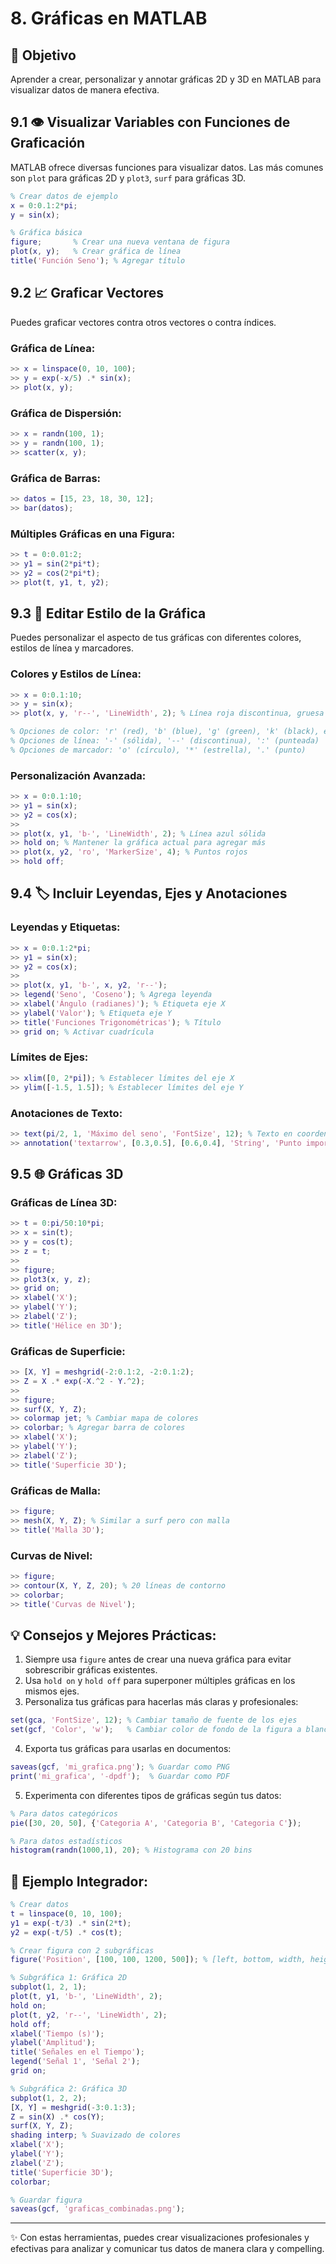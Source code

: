 # 8. Gráficas en MATLAB

## 🎯 Objetivo
Aprender a crear, personalizar y annotar gráficas 2D y 3D en MATLAB para visualizar datos de manera efectiva.

## 9.1 👁️ Visualizar Variables con Funciones de Graficación
MATLAB ofrece diversas funciones para visualizar datos. Las más comunes son ```plot``` para gráficas 2D y ```plot3```, ```surf``` para gráficas 3D.

```matlab
% Crear datos de ejemplo
x = 0:0.1:2*pi;
y = sin(x);

% Gráfica básica
figure;       % Crear una nueva ventana de figura
plot(x, y);   % Crear gráfica de línea
title('Función Seno'); % Agregar título
```

## 9.2 📈 Graficar Vectores
Puedes graficar vectores contra otros vectores o contra índices.

### Gráfica de Línea:
```matlab
>> x = linspace(0, 10, 100);
>> y = exp(-x/5) .* sin(x);
>> plot(x, y);
```

### Gráfica de Dispersión:
```matlab
>> x = randn(100, 1);
>> y = randn(100, 1);
>> scatter(x, y);
```

### Gráfica de Barras:
```matlab
>> datos = [15, 23, 18, 30, 12];
>> bar(datos);
```

### Múltiples Gráficas en una Figura:
```matlab
>> t = 0:0.01:2;
>> y1 = sin(2*pi*t);
>> y2 = cos(2*pi*t);
>> plot(t, y1, t, y2);
```

## 9.3 🎨 Editar Estilo de la Gráfica
Puedes personalizar el aspecto de tus gráficas con diferentes colores, estilos de línea y marcadores.

### Colores y Estilos de Línea:
```matlab
>> x = 0:0.1:10;
>> y = sin(x);
>> plot(x, y, 'r--', 'LineWidth', 2); % Línea roja discontinua, gruesa

% Opciones de color: 'r' (red), 'b' (blue), 'g' (green), 'k' (black), etc.
% Opciones de línea: '-' (sólida), '--' (discontinua), ':' (punteada)
% Opciones de marcador: 'o' (círculo), '*' (estrella), '.' (punto)
```

### Personalización Avanzada:
```matlab
>> x = 0:0.1:10;
>> y1 = sin(x);
>> y2 = cos(x);
>> 
>> plot(x, y1, 'b-', 'LineWidth', 2); % Línea azul sólida
>> hold on; % Mantener la gráfica actual para agregar más
>> plot(x, y2, 'ro', 'MarkerSize', 4); % Puntos rojos
>> hold off;
```

## 9.4 🏷️ Incluir Leyendas, Ejes y Anotaciones
### Leyendas y Etiquetas:
```matlab
>> x = 0:0.1:2*pi;
>> y1 = sin(x);
>> y2 = cos(x);
>> 
>> plot(x, y1, 'b-', x, y2, 'r--');
>> legend('Seno', 'Coseno'); % Agrega leyenda
>> xlabel('Ángulo (radianes)'); % Etiqueta eje X
>> ylabel('Valor'); % Etiqueta eje Y
>> title('Funciones Trigonométricas'); % Título
>> grid on; % Activar cuadrícula
```

### Límites de Ejes:
```matlab
>> xlim([0, 2*pi]); % Establecer límites del eje X
>> ylim([-1.5, 1.5]); % Establecer límites del eje Y
```

### Anotaciones de Texto:
```matlab
>> text(pi/2, 1, 'Máximo del seno', 'FontSize', 12); % Texto en coordenadas específicas
>> annotation('textarrow', [0.3,0.5], [0.6,0.4], 'String', 'Punto importante'); % Flecha con texto
```

## 9.5 🌐 Gráficas 3D
### Gráficas de Línea 3D:
```matlab
>> t = 0:pi/50:10*pi;
>> x = sin(t);
>> y = cos(t);
>> z = t;
>> 
>> figure;
>> plot3(x, y, z);
>> grid on;
>> xlabel('X');
>> ylabel('Y');
>> zlabel('Z');
>> title('Hélice en 3D');
```

### Gráficas de Superficie:
```matlab
>> [X, Y] = meshgrid(-2:0.1:2, -2:0.1:2);
>> Z = X .* exp(-X.^2 - Y.^2);
>> 
>> figure;
>> surf(X, Y, Z);
>> colormap jet; % Cambiar mapa de colores
>> colorbar; % Agregar barra de colores
>> xlabel('X');
>> ylabel('Y');
>> zlabel('Z');
>> title('Superficie 3D');
```

### Gráficas de Malla:
```matlab
>> figure;
>> mesh(X, Y, Z); % Similar a surf pero con malla
>> title('Malla 3D');
```

### Curvas de Nivel:
```matlab
>> figure;
>> contour(X, Y, Z, 20); % 20 líneas de contorno
>> colorbar;
>> title('Curvas de Nivel');
```

## 💡 Consejos y Mejores Prácticas:
1. Siempre usa ```figure``` antes de crear una nueva gráfica para evitar sobrescribir gráficas existentes.
2. Usa ```hold on``` y ```hold off``` para superponer múltiples gráficas en los mismos ejes.
3. Personaliza tus gráficas para hacerlas más claras y profesionales:
```matlab
set(gca, 'FontSize', 12); % Cambiar tamaño de fuente de los ejes
set(gcf, 'Color', 'w');   % Cambiar color de fondo de la figura a blanco
``` 
4. Exporta tus gráficas para usarlas en documentos:
```matlab
saveas(gcf, 'mi_grafica.png'); % Guardar como PNG
print('mi_grafica', '-dpdf');  % Guardar como PDF
```
5. Experimenta con diferentes tipos de gráficas según tus datos:
```matlab
% Para datos categóricos
pie([30, 20, 50], {'Categoria A', 'Categoria B', 'Categoria C'});

% Para datos estadísticos
histogram(randn(1000,1), 20); % Histograma con 20 bins
```

## 🚀 Ejemplo Integrador:
```matlab
% Crear datos
t = linspace(0, 10, 100);
y1 = exp(-t/3) .* sin(2*t);
y2 = exp(-t/5) .* cos(t);

% Crear figura con 2 subgráficas
figure('Position', [100, 100, 1200, 500]); % [left, bottom, width, height]

% Subgráfica 1: Gráfica 2D
subplot(1, 2, 1);
plot(t, y1, 'b-', 'LineWidth', 2);
hold on;
plot(t, y2, 'r--', 'LineWidth', 2);
hold off;
xlabel('Tiempo (s)');
ylabel('Amplitud');
title('Señales en el Tiempo');
legend('Señal 1', 'Señal 2');
grid on;

% Subgráfica 2: Gráfica 3D
subplot(1, 2, 2);
[X, Y] = meshgrid(-3:0.1:3);
Z = sin(X) .* cos(Y);
surf(X, Y, Z);
shading interp; % Suavizado de colores
xlabel('X');
ylabel('Y');
zlabel('Z');
title('Superficie 3D');
colorbar;

% Guardar figura
saveas(gcf, 'graficas_combinadas.png');
```

---

✨ Con estas herramientas, puedes crear visualizaciones profesionales y efectivas para analizar y comunicar tus datos de manera clara y compelling.















